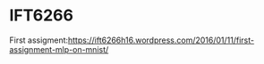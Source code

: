 # IFT6266
First assigment:https://ift6266h16.wordpress.com/2016/01/11/first-assignment-mlp-on-mnist/
